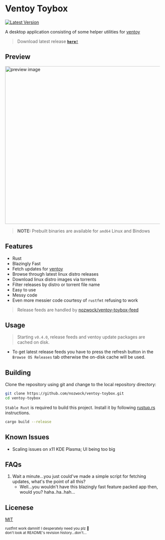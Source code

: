 # Ventoy Toybox

[![Latest Version](https://img.shields.io/github/v/tag/nozwock/ventoy-toybox.svg?label=Version&sort=semver)](https://github.com/nozwock/ventoy-toybox/releases)

A desktop application consisting of some helper utilities for [ventoy][ventoy]

> Download latest release [**`here!`**][release]

## Preview

<img src="https://user-images.githubusercontent.com/57829219/198823849-7da17229-2c6c-4d57-a745-0b6ec48db12a.png" alt="preview image" width="512">

> **NOTE:** Prebuilt binaries are available for `amd64` Linux and Bindows

## Features

- Rust
- Blazingly Fast
- Fetch updates for [ventoy][ventoy]
- Browse through latest linux distro releases
- Download linux distro images via torrents
- Filter releases by distro or torrent file name
- Easy to use
- Messy code
- Even more messier code courtesy of `rustfmt` refusing to work

> Release feeds are handled by [nozwock/ventoy-toybox-feed](https://github.com/nozwock/ventoy-toybox-feed)

## Usage

> Starting `v0.4.0`, release feeds and ventoy update packages are cached on disk. <br/>

- To get latest release feeds you have to press the refresh button in the `Browse OS Releases` tab otherwise the on-disk cache will be used.

## Building

Clone the repository using git and change to the local repository directory:

```bash
git clone https://github.com/nozwock/ventoy-toybox.git
cd ventoy-toybox
```

`Stable Rust` is required to build this project. Install it by following [rustup.rs](https://rustup.rs) instructions.

```bash
cargo build --release
```

## Known Issues

- Scaling issues on x11 KDE Plasma; UI being too big

## FAQs
1. Wait a minute...you just could've made a simple script for fetching updates, what's the point of all this?
    - Well...you wouldn't have this blazingly fast feature packed app then, would you? haha..ha..hah...

## Licenese

[MIT](https://choosealicense.com/licenses/mit/)

<sub>rustfmt work damnit! I desperately need you plz 🥲</sub><br/>
<sub>don't look at README's revision history...don't...</sub>

[ventoy]: https://github.com/ventoy/Ventoy
[release]: https://github.com/nozwock/ventoy-toybox/releases/latest

<!-- this is an older image -->
<!-- <img src="https://user-images.githubusercontent.com/57829219/195810407-7c3474c4-56c8-42b7-b9d2-b6f06571a6c0.png" width="512"> -->

<!-- ![ferris_32](https://user-images.githubusercontent.com/57829219/199549292-1ea8c0f3-127a-48da-873b-80e80cd989b3.png) -->
<!-- ![ferris_worried_32](https://user-images.githubusercontent.com/57829219/199549897-4e4378f9-7664-4b10-955b-4fe1e0fdea2b.png) -->
<!-- ![ferris_smile_64](https://user-images.githubusercontent.com/57829219/199553233-d04815be-4192-4349-a610-86004e81e5da.png) -->
